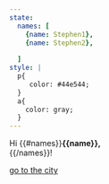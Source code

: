 ```yaml
---
state:
  names: [
    {name: Stephen1},
    {name: Stephen2},
    
  ]
style: |
  p{
     color: #44e544;
  }
  a{
    color: gray;
  }
---
```


Hi {{#names}}<b>{{name}}, </b><br>{{/names}}!

[go to the city](city)
